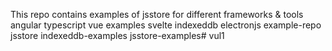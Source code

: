 This repo contains examples of jsstore for different frameworks & tools
angular
typescript
vue
examples
svelte
indexeddb
electronjs
example-repo
jsstore
indexeddb-examples
jsstore-examples# vul1
